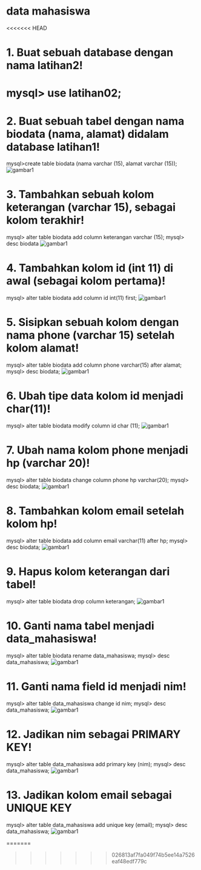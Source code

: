 # data mahasiswa
<<<<<<< HEAD
 # 1. Buat sebuah database dengan nama latihan2!
mysql> use latihan02;
=======
# 2. Buat sebuah tabel dengan nama biodata (nama, alamat) didalam database latihan1!

mysql>create table biodata (nama varchar (15), alamat varchar (15));
![gambar1](ss/ss1.PNG)

# 3. Tambahkan sebuah kolom keterangan (varchar 15), sebagai kolom terakhir!
mysql> alter table biodata add column keterangan varchar (15);
mysql> desc biodata
![gambar1](ss/ss2.PNG)

# 4. Tambahkan kolom id (int 11) di awal (sebagai kolom pertama)!
 mysql> alter table biodata add column id int(11) first;
 ![gambar1](ss/ss3.PNG)

# 5. Sisipkan sebuah kolom dengan nama phone (varchar 15) setelah kolom alamat!
mysql> alter table biodata add column phone varchar(15) after alamat;
mysql> desc biodata;
![gambar1](ss/ss4.PNG)

# 6. Ubah tipe data kolom id menjadi char(11)!
mysql> alter table biodata modify column id char (11);
![gambar1](ss/ss5.PNG)

# 7. Ubah nama kolom phone menjadi hp (varchar 20)!
mysql> alter table biodata change column phone hp varchar(20);
mysql> desc biodata;
![gambar1](ss/ss6.PNG)

# 8. Tambahkan kolom email setelah kolom hp!
mysql> alter table biodata add column email varchar(11) after hp;
mysql> desc biodata;
![gambar1](ss/ss7.PNG)

# 9. Hapus kolom keterangan dari tabel!
mysql> alter table biodata drop column keterangan;
![gambar1](ss/ss8.PNG)

# 10. Ganti nama tabel menjadi data_mahasiswa!
mysql> alter table biodata rename data_mahasiswa;
mysql> desc data_mahasiswa;
![gambar1](ss/ss9.PNG)

# 11. Ganti nama field id menjadi nim!
mysql> alter table data_mahasiswa change id nim;
mysql> desc data_mahasiswa;
![gambar1](ss/ss10.PNG)

# 12. Jadikan nim sebagai PRIMARY KEY!
mysql>  alter table data_mahasiswa add primary key (nim);
mysql> desc data_mahasiswa;
![gambar1](ss/ss11.PNG)

# 13. Jadikan kolom email sebagai UNIQUE KEY
mysql> alter table data_mahasiswa add unique key (email);
mysql> desc data_mahasiswa;
![gambar1](ss/ss12.PNG)









=======



>>>>>>> 026813af7fa049f74b5ee14a7526eaf48edf779c

